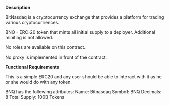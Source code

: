 **Description**

BitNasdaq is a cryptocurrency exchange that provides a platform for trading various cryptocurriences. 

BNQ - ERC-20 token that mints all initial supply to a deployer. Additional miniting is not allowed.

No roles are available on this contract. 

No proxy is implemented in front of the contract.


**Functional Requirements**

This is a simple ERC20 and any user should be able to interact with it as he or she would do with any token.

BNQ has the following attributes:
Name: Bitnasdaq
Symbol: BNQ
Decimals: 8
Total Supply: 100B Tokens
